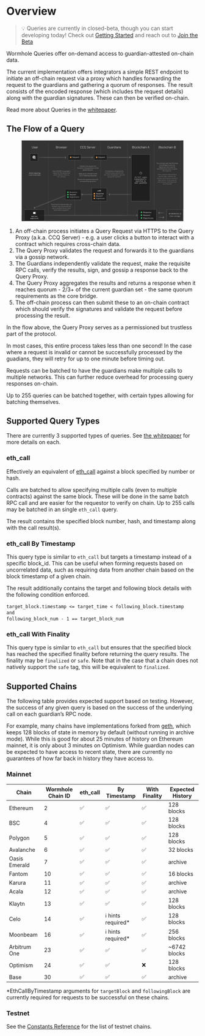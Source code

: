 # Overview

> 💡 Queries are currently in closed-beta, though you can start developing today! Check out [Getting Started](./getting-started.md) and reach out to [Join the Beta](https://forms.clickup.com/45049775/f/1aytxf-10244/JKYWRUQ70AUI99F32Q)

Wormhole Queries offer on-demand access to guardian-attested on-chain data.

The current implementation offers integrators a simple REST endpoint to initiate an off-chain request via a proxy which handles forwarding the request to the guardians and gathering a quorum of responses. The result consists of the encoded response (which includes the request details) along with the guardian signatures. These can then be verified on-chain.

Read more about Queries in the [whitepaper](https://github.com/wormhole-foundation/wormhole/blob/main/whitepapers/0013_ccq.md).

## The Flow of a Query

<figure><img src="../.gitbook/assets/ccq-architecture.svg" alt=""><figcaption></figcaption></figure>

1. An off-chain process initiates a Query Request via HTTPS to the Query Proxy (a.k.a. CCQ Server) - e.g. a user clicks a button to interact with a contract which requires cross-chain data.
2. The Query Proxy validates the request and forwards it to the guardians via a gossip network.
3. The Guardians independently validate the request, make the requisite RPC calls, verify the results, sign, and gossip a response back to the Query Proxy.
4. The Query Proxy aggregates the results and returns a response when it reaches quorum - 2/3+ of the current guardian set - the same quorum requirements as the core bridge.
5. The off-chain process can then submit these to an on-chain contract which should verify the signatures and validate the request before processing the result.

In the flow above, the Query Proxy serves as a permissioned but trustless part of the protocol.

In most cases, this entire process takes less than one second! In the case where a request is invalid or cannot be successfully processed by the guadians, they will retry for up to one minute before timing out.

Requests can be batched to have the guardians make multiple calls to multiple networks. This can further reduce overhead for processing query responses on-chain.

Up to 255 queries can be batched together, with certain types allowing for batching themselves.

## Supported Query Types

There are currently 3 supported types of queries. See [the whitepaper](https://github.com/wormhole-foundation/wormhole/blob/main/whitepapers/0013_ccq.md) for more details on each.

### eth_call

Effectively an equivalent of [eth_call](https://ethereum.org/en/developers/docs/apis/json-rpc/#eth_call) against a block specified by number or hash.

Calls are batched to allow specifying multiple calls (even to multiple contracts) against the same block. These will be done in the same batch RPC call and are easier for the requestor to verify on chain. Up to 255 calls may be batched in an single `eth_call` query.

The result contains the specified block number, hash, and timestamp along with the call result(s).

### eth_call By Timestamp

This query type is similar to `eth_call` but targets a timestamp instead of a specific block_id. This can be useful when forming requests based on uncorrelated data, such as requiring data from another chain based on the block timestamp of a given chain.

The result additionally contains the target and following block details with the following condition enforced.

```
target_block.timestamp <= target_time < following_block.timestamp
and
following_block_num - 1 == target_block_num
```

### eth_call With Finality

This query type is similar to `eth_call` but ensures that the specified block has reached the specified finality before returning the query results. The finality may be `finalized` or `safe`. Note that in the case that a chain does not natively support the `safe` tag, this will be equivalent to `finalized`.

## Supported Chains

The following table provides expected support based on testing. However, the success of any given query is based on the success of the underlying call on each guardian’s RPC node.

For example, many chains have implementations forked from [geth](https://github.com/ethereum/go-ethereum), which keeps 128 blocks of state in memory by default (without running in archive mode). While this is good for about 25 minutes of history on Ethereum mainnet, it is only about 3 minutes on Optimism. While guardian nodes can be expected to have access to recent state, there are currently no guarantees of how far back in history they have access to.

### Mainnet

| Chain         | Wormhole Chain ID | eth_call | By Timestamp        | With Finality | Expected History |
| ------------- | ----------------- | -------- | ------------------- | ------------- | ---------------- |
| Ethereum      | 2                 | ✅       | ✅                  | ✅            | 128 blocks       |
| BSC           | 4                 | ✅       | ✅                  | ✅            | 128 blocks       |
| Polygon       | 5                 | ✅       | ✅                  | ✅            | 128 blocks       |
| Avalanche     | 6                 | ✅       | ✅                  | ✅            | 32 blocks        |
| Oasis Emerald | 7                 | ✅       | ✅                  | ✅            | archive          |
| Fantom        | 10                | ✅       | ✅                  | ✅            | 16 blocks        |
| Karura        | 11                | ✅       | ✅                  | ✅            | archive          |
| Acala         | 12                | ✅       | ✅                  | ✅            | archive          |
| Klaytn        | 13                | ✅       | ✅                  | ✅            | 128 blocks       |
| Celo          | 14                | ✅       | ℹ️ hints required\* | ✅            | 128 blocks       |
| Moonbeam      | 16                | ✅       | ℹ️ hints required\* | ✅            | 256 blocks       |
| Arbitrum One  | 23                | ✅       | ✅                  | ✅            | \~6742 blocks    |
| Optimism      | 24                | ✅       | ✅                  | ❌            | 128 blocks       |
| Base          | 30                | ✅       | ✅                  | ✅            | archive          |

\*EthCallByTimestamp arguments for `targetBlock` and `followingBlock` are currently required for requests to be successful on these chains.

### Testnet

See the [Constants Reference](../reference/constants) for the list of testnet chains.

